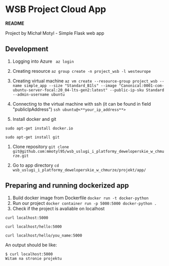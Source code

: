 # WSB Project Cloud App

**README**

Project by Michał Motyl - Simple Flask web app


## Development

1. Logging into Azure 
``` az login```
2. Creating resource
```az group create -n project_wsb -l westeurope```
3. Creating virtual machine
```az vm create --resource-group project_wsb --name simple_app --size "Standard_B1ls" --image "Canonical:0001-com-ubuntu-server-focal:20_04-lts-gen2:latest" --public-ip-sku Standard --admin-username ubuntu```
4. Connecting to the virtual machine with ssh (it can be found in field "publicIpAddress")
```ssh ubuntu@<**your_ip_address**>```
	
6. Install docker and git 

```sudo apt-get install docker.io``` 

```sudo apt-get install git```

1. Clone repository 
```git clone git@github.com:mmotyl95/wsb_uslugi_i_platformy_deweloperskie_w_chmurze.git```

8. Go to app directory
   `cd wsb_uslugi_i_platformy_deweloperskie_w_chmurze/projekt/app/`


## Preparing and running dockerized app

1. Build docker image from Dockerfile
```docker run -t docker-python```
2. Run our project
```docker container run -p 5000:5000 docker-python .```
3. Check if the project is avaliable on localhost

```curl localhost:5000```

```curl localhost/hello:5000```

```curl localhost/hello/you_name:5000```

An output should be like:
```
$ curl localhost:5000
Witam na stronie projektu
```